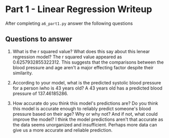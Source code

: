 # Part 1 - Linear Regression Writeup

After completing `a6_part1.py` answer the following questions

## Questions to answer

1. What is the r squared value?  What does this say about this lenear regression model?
The r squared value appeared as 0.6257932855322312. This suggests that the comparisons between the blood pressure and age aren't a major effecting factor despite their similarity. 

2. According to your model, what is the predicted systolic blood pressure for a person iwho is 43 years old?
A 43 years old has a predicted blood pressure of 137.46185286.

3. How accurate do you think this model's predictions are?  Do you think this model is accurate enough to reliably predict someone's blood pressure based on their age?  Why or why not?  And if not, what could improve the model?
I think the model predictions aren't that accurate as the data seems unorganized and insufficient. Perhaps more data can give us a more accurate and reliable prediction.